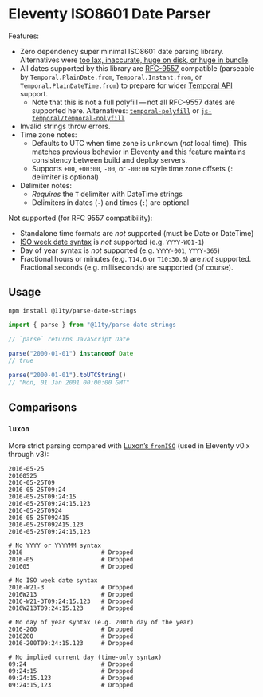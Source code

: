 # Eleventy ISO8601 Date Parser

Features:

- Zero dependency super minimal ISO8601 date parsing library. Alternatives were [too lax, inaccurate, huge on disk, or huge in bundle](https://fediverse.zachleat.com/@zachleat/114870836413532617).
- All dates supported by this library are [RFC-9557](https://developer.mozilla.org/en-US/docs/Web/JavaScript/Reference/Global_Objects/Temporal/PlainDateTime#rfc_9557_format) compatible (parseable by `Temporal.PlainDate.from`, `Temporal.Instant.from`, or `Temporal.PlainDateTime.from`) to prepare for wider [Temporal API](https://developer.mozilla.org/en-US/docs/Web/JavaScript/Reference/Global_Objects/Temporal) support.
  - Note that this is not a full polyfill — not all RFC-9557 dates are supported here. Alternatives: [`temporal-polyfill`](https://github.com/fullcalendar/temporal-polyfill) or [`js-temporal/temporal-polyfill`](https://github.com/js-temporal/temporal-polyfill)
- Invalid strings throw errors.
- Time zone notes:
  - Defaults to UTC when time zone is unknown (*not* local time). This matches previous behavior in Eleventy and this feature maintains consistency between build and deploy servers.
  - Supports `+00`, `+00:00`, `-00`, or `-00:00` style time zone offsets (`:` delimiter is optional)
- Delimiter notes:
  - *Requires* the `T` delimiter with DateTime strings
  - Delimiters in dates (`-`) and times (`:`) are optional

Not supported (for RFC 9557 compatibility):

- Standalone time formats are *not* supported (must be Date or DateTime)
- [ISO week date syntax](https://en.wikipedia.org/wiki/ISO_week_date) is *not* supported (e.g. `YYYY-W01-1`)
- Day of year syntax is *not* supported (e.g. `YYYY-001`, `YYYY-365`)
- Fractional hours or minutes (e.g. `T14.6` or `T10:30.6`) are *not* supported. Fractional seconds (e.g. milliseconds) are supported (of course).

## Usage

```
npm install @11ty/parse-date-strings
```

```js
import { parse } from "@11ty/parse-date-strings

// `parse` returns JavaScript Date

parse("2000-01-01") instanceof Date
// true

parse("2000-01-01").toUTCString()
// "Mon, 01 Jan 2001 00:00:00 GMT"
```

## Comparisons

### `luxon`

More strict parsing compared with [Luxon’s `fromISO`](https://moment.github.io/luxon/#/parsing?id=iso-8601) (used in Eleventy v0.x through v3):

```
2016-05-25
20160525
2016-05-25T09
2016-05-25T09:24
2016-05-25T09:24:15
2016-05-25T09:24:15.123
2016-05-25T0924
2016-05-25T092415
2016-05-25T092415.123
2016-05-25T09:24:15,123

# No YYYY or YYYYMM syntax
2016                      # Dropped
2016-05                   # Dropped
201605                    # Dropped

# No ISO week date syntax
2016-W21-3                # Dropped
2016W213                  # Dropped
2016-W21-3T09:24:15.123   # Dropped
2016W213T09:24:15.123     # Dropped

# No day of year syntax (e.g. 200th day of the year)
2016-200                  # Dropped
2016200                   # Dropped
2016-200T09:24:15.123     # Dropped

# No implied current day (time-only syntax)
09:24                     # Dropped
09:24:15                  # Dropped
09:24:15.123              # Dropped
09:24:15,123              # Dropped
```